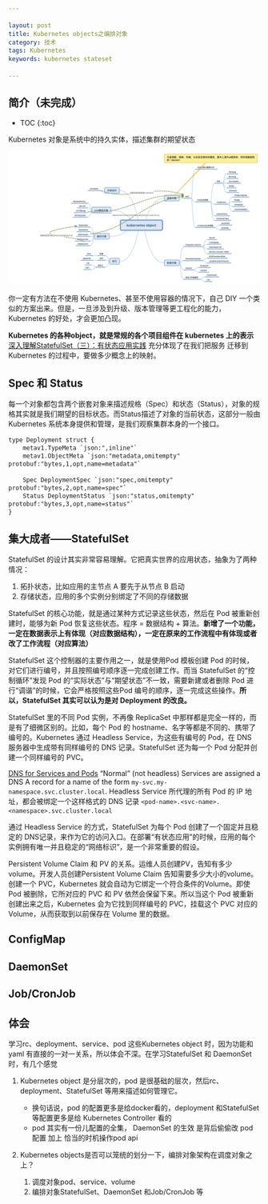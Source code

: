 ```yaml
---

layout: post
title: Kubernetes objects之编排对象 
category: 技术
tags: Kubernetes
keywords: kubernetes stateset

---
```


## 简介（未完成）

* TOC
{:toc}

Kubernetes 对象是系统中的持久实体，描述集群的期望状态

![](/public/upload/kubernetes/kubernetes_object.png)

你一定有方法在不使用 Kubernetes、甚至不使用容器的情况下，自己 DIY 一个类似的方案出来。但是，一旦涉及到升级、版本管理等更工程化的能力，Kubernetes 的好处，才会更加凸现。


**Kubernetes 的各种object，就是常规的各个项目组件在 kubernetes 上的表示** [深入理解StatefulSet（三）：有状态应用实践](https://time.geekbang.org/column/article/41217) 充分体现了在我们把服务 迁移到Kubernetes 的过程中，要做多少概念上的映射。

## Spec 和 Status

每一个对象都包含两个嵌套对象来描述规格（Spec）和状态（Status），对象的规格其实就是我们期望的目标状态。而Status描述了对象的当前状态，这部分一般由 Kubernetes 系统本身提供和管理，是我们观察集群本身的一个接口。

    type Deployment struct { 
        metav1.TypeMeta `json:",inline"` 
        metav1.ObjectMeta `json:"metadata,omitempty" protobuf:"bytes,1,opt,name=metadata"` 
    
        Spec DeploymentSpec `json:"spec,omitempty" protobuf:"bytes,2,opt,name=spec"` 
        Status DeploymentStatus `json:"status,omitempty" protobuf:"bytes,3,opt,name=status"` 
    } 

## 集大成者——StatefulSet

StatefulSet 的设计其实非常容易理解。它把真实世界的应用状态，抽象为了两种情况：
1. 拓扑状态，比如应用的主节点 A 要先于从节点 B 启动
2. 存储状态，应用的多个实例分别绑定了不同的存储数据

StatefulSet 的核心功能，就是通过某种方式记录这些状态，然后在 Pod 被重新创建时，能够为新 Pod 恢复这些状态。程序 = 数据结构 + 算法。**新增了一个功能，一定在数据表示上有体现（对应数据结构），一定在原来的工作流程中有体现或者改了工作流程（对应算法）**


StatefulSet 这个控制器的主要作用之一，就是使用Pod 模板创建 Pod 的时候，对它们进行编号，并且按照编号顺序逐一完成创建工作。而当 StatefulSet 的“控制循环”发现 Pod 的“实际状态”与“期望状态”不一致，需要新建或者删除 Pod 进行“调谐”的时候，它会严格按照这些Pod 编号的顺序，逐一完成这些操作。**所以，StatefulSet 其实可以认为是对 Deployment 的改良。**

StatefulSet 里的不同 Pod 实例，不再像 ReplicaSet 中那样都是完全一样的，而是有了细微区别的。比如，每个 Pod 的 hostname、名字等都是不同的、携带了编号的。Kubernetes 通过 Headless Service，为这些有编号的 Pod，在 DNS 服务器中生成带有同样编号的 DNS 记录。StatefulSet 还为每一个 Pod 分配并创建一个同样编号的 PVC。


 [DNS for Services and Pods](https://kubernetes.io/docs/concepts/services-networking/dns-pod-service/) “Normal” (not headless) Services are assigned a DNS A record for a name of the form `my-svc.my-namespace.svc.cluster.local`. Headless Service 所代理的所有 Pod 的 IP 地址，都会被绑定一个这样格式的 DNS 记录 `<pod-name>.<svc-name>.<namespace>.svc.cluster.local`

通过 Headless Service 的方式，StatefulSet 为每个 Pod 创建了一个固定并且稳定的 DNS记录，来作为它的访问入口。在部署“有状态应用”的时候，应用的每个实例拥有唯一并且稳定的“网络标识”，是一个非常重要的假设。

Persistent Volume Claim 和 PV 的关系。运维人员创建PV，告知有多少volume。开发人员创建Persistent Volume Claim 告知需要多少大小的volume。创建一个 PVC，Kubernetes 就会自动为它绑定一个符合条件的Volume。即使 Pod 被删除，它所对应的 PVC 和 PV 依然会保留下来。所以当这个 Pod 被重新创建出来之后，Kubernetes 会为它找到同样编号的 PVC，挂载这个 PVC 对应的 Volume，从而获取到以前保存在 Volume 里的数据。

## ConfigMap

## DaemonSet

## Job/CronJob

## 体会

学习rc、deployment、service、pod 这些Kubernetes object 时，因为功能和yaml 有直接的一对一关系，所以体会不深。在学习StatefulSet 和 DaemonSet 时，有几个感觉

1. Kubernetes object 是分层次的，pod 是很基础的层次，然后rc、deployment、StatefulSet 等用来描述如何管理它。

    * 换句话说，pod 的配置更多是给docker看的，deployment 和StatefulSet 等配置更多是给 Kubernetes Controller 看的
    * pod 其实有一份儿配置的全集， DaemonSet 的生效 是背后偷偷改 pod 配置 加上 恰当的时机操作pod api
2. Kubernetes objects是否可以笼统的划分一下，编排对象架构在调度对象之上？

    1. 调度对象pod、service、volume
    2. 编排对象StatefulSet、DaemonSet 和Job/CronJob 等
